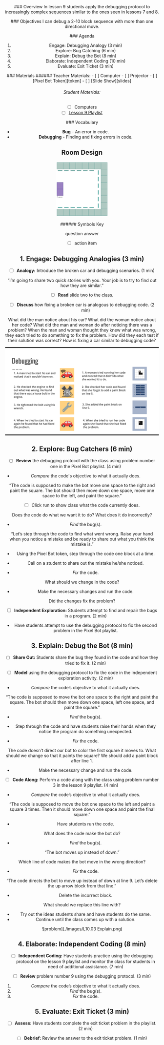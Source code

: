 <header class='header' title='Bug Catchers' subtitle='Lesson 09'/>

<notable>
<iconp src='/icons/activity.png'>### Overview</iconp>
In lesson 9 students apply the debugging protocol to increasingly complex sequences similar to the ones seen in lessons 7 and 8.

<iconp src='/icons/objectives.png'>### Objectives</iconp>
I can debug a 2-10 block sequence with more than one directional move.

<iconp src='/icons/agenda.png'>### Agenda</iconp>

1. Engage: Debugging Analogy (3 min)
1. Explore: Bug Catching (6 min)
1. Explain: Debug the Bot (8 min)
1. Elaborate: Independent Coding (10 min)
1. Evaluate: Exit Ticket (3 min)

<note>
<iconp src='/icons/materials.png'>### Materials</iconp>
###### Teacher Materials:
- [ ] Computer
- [ ] Projector
- [ ] [Pixel Bot Token][token]
- [ ] [Slide Show][slides]

###### Student Materials:
- [ ] Computers
- [ ] [Lesson 9 Playlist][playlist]

<iconp src='/icons/vocab.png'>### Vocabulary</iconp>
- **Bug** - An error in code.
- **Debugging** - Finding and fixing errors in code.

</note>

<pagebreak/>

## Room Design

![room](/images/layout-online.png)

<note borderLeft='2px solid green' mt='2em'>
###### Symbols Key

<iconp ml='1.65em' type='question'>question</iconp>
<iconp ml='1.65em' type='answer'>answer</iconp>
- [ ] action item
</note>

<pagebreak/>

## 1. Engage: Debugging Analogies (3 min)
- [ ] **Analogy:** Introduce the broken car and debugging scenarios. (1 min)

“I’m going to share two quick stories with you. Your job is to try to find out how they are similar.”

- [ ] **Read** slide two to the class.

- [ ] **Discuss** how fixing a broken car is analogous to debugging code. (2 min)

<iconp type='question'>What did the man notice about his car? What did the woman notice about her code?</iconp>
<iconp type='question'>What did the man and woman do after noticing there was a problem?
</iconp>
<iconp type='question'>When the man and woman thought they knew what was wrong, they each tried to do something to fix the problem. How did they each test if their solution was correct?</iconp>
<iconp type='question'>How is fixing a car similar to debugging code?</iconp>

![slide](./images/slide-two.png)

## 2. Explore: Bug Catchers (6 min)

- [ ] **Review** the debugging protocol with the class using problem number one in the Pixel Bot playlist. (4 min)

- *Compare* the code's objective to what it actually does.

“The code is supposed to make the bot move one space to the right and paint the square. The bot should then move down one space, move one space to the left, and paint the square.”


- [ ] Click run to show class what the code currently does.

<iconp type='question'>Does the code do what we want it to do?</iconp>
<iconp type='question'>What does it do incorrectly?</iconp>


- *Find* the bug(s).

“Let’s step through the code to find what went wrong. Raise your hand when you notice a mistake and be ready to share out what you think the mistake is.”

- Using the Pixel Bot token, step through the code one block at a time.
- Call on a student to share out the mistake he/she noticed.


- *Fix* the code.

<iconp type='question'>What should we change in the code?</iconp>

- Make the necessary changes and run the code.

<iconp type='question'>Did the changes fix the problem?
</iconp>

- [ ] **Independent Exploration:** Students attempt to find and repair the bugs in a program. (2 min)

- Have students attempt to use the debugging protocol to fix the second problem in the Pixel Bot playlist.

## 3. Explain: Debug the Bot (8 min)

-  [ ] **Share Out:** Students share the bug they found in the code and how they tried to fix it. (2 min)

-  [ ] **Model** using the debugging protocol to fix the code in the independent exploration activity. (2 min)

- *Compare* the code’s objective to what it actually does.

“The code is supposed to move the bot one space to the right and paint the square. The bot should then move down one space, left one space, and paint the square.”

- *Find* the bug(s).


- Step through the code and have students raise their hands when they notice the program do something unexpected.

- *Fix* the code.

<iconp type='question'>The code doesn’t direct our bot to color the first square it moves to. What should we change so that it paints the square?</iconp>
<iconp type='answer'>We should add a paint block after line 1.</iconp>

- Make the necessary change and run the code.

- [ ] **Code Along:** Perform a code along with the class using problem number 3 in the lesson 9 playlist. (4 min)

- *Compare* the code’s objective to what it actually does.

“The code is supposed to move the bot one space to the left and paint a square 3 times. Then it should move down one space and paint the final square.”

- Have students run the code.

<iconp type='question'>What does the code make the bot do?</iconp>

- *Find* the bug(s).

“The bot moves up instead of down.”

<iconp type='question'>Which line of code makes the bot move in the wrong direction?</iconp>

- *Fix* the code.

“The code directs the bot to move up instead of down at line 9. Let’s delete the up arrow block from that line.”

- Delete the incorrect block.

<iconp type='question'>What should we replace this line with?</iconp>

- Try out the ideas students share and have students do the same.
- Continue until the class comes up with a solution.

![problem](./images/L10.03 Explain.png)

## 4. Elaborate: Independent Coding (8 min)

- [ ] **Independent Coding:** Have students practice using the debugging protocol on the lesson 9 playlist and monitor the class for students in need of additional assistance. (7 min)

- [ ] **Review** problem number 9 using the debugging protocol. (3 min)

1. *Compare* the code’s objective to what it actually does.
2. *Find* the bug(s).
3. *Fix* the code.

## 5. Evaluate: Exit Ticket (3 min)

- [ ] **Assess:** Have students complete the exit ticket problem in the playlist. (2 min)

- [ ] **Debrief:** Review the answer to the exit ticket problem. (1 min)
</notable>

[token]: https://drive.google.com/open?id=0B48_2vIyABiocXFmZ0pDdjczaUE
[slides]: https://docs.google.com/presentation/d/1eOMB0H9RWLkP3c9yzgT251OvLwqoauNgk93UhlAHr8c/edit
[playlist]: http://www.pixelbots.io/VP632
